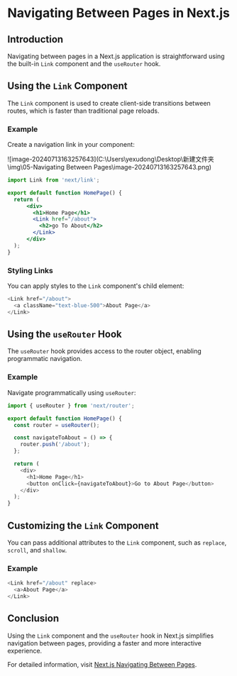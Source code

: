 # Navigating Between Pages in Next.js

## Introduction

Navigating between pages in a Next.js application is straightforward using the built-in `Link` component and the `useRouter` hook.

## Using the `Link` Component

The `Link` component is used to create client-side transitions between routes, which is faster than traditional page reloads.

### Example

Create a navigation link in your component:

![image-20240713163257643](C:\Users\yexudong\Desktop\新建文件夹\img\05-Navigating Between Pages\image-20240713163257643.png)

```jsx
import Link from 'next/link';

export default function HomePage() {
  return (
      <div>
        <h1>Home Page</h1>
        <Link href="/about">
          <h2>go To About</h2>
        </Link>
      </div>
  );
}
```

### Styling Links

You can apply styles to the `Link` component's child element:

```javascript
<Link href="/about">
  <a className="text-blue-500">About Page</a>
</Link>
```

## Using the `useRouter` Hook

The `useRouter` hook provides access to the router object, enabling programmatic navigation.

### Example

Navigate programmatically using `useRouter`:

```javascript
import { useRouter } from 'next/router';

export default function HomePage() {
  const router = useRouter();

  const navigateToAbout = () => {
    router.push('/about');
  };

  return (
    <div>
      <h1>Home Page</h1>
      <button onClick={navigateToAbout}>Go to About Page</button>
    </div>
  );
}
```

## Customizing the `Link` Component

You can pass additional attributes to the `Link` component, such as `replace`, `scroll`, and `shallow`.

### Example

```javascript
<Link href="/about" replace>
  <a>About Page</a>
</Link>
```

## Conclusion

Using the `Link` component and the `useRouter` hook in Next.js simplifies navigation between pages, providing a faster and more interactive experience.

For detailed information, visit [Next.js Navigating Between Pages](https://nextjs.org/learn/dashboard-app/navigating-between-pages).
